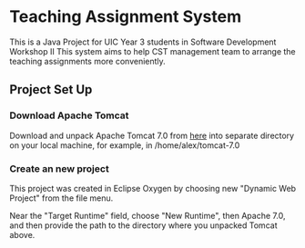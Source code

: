 # Teaching Assignment System
This is a Java Project for UIC Year 3 students in Software Development Workshop II
This system aims to help CST management team to arrange the teaching assignments more conveniently.

## Project Set Up
### Download Apache Tomcat

Download and unpack Apache Tomcat 7.0 from 
[here](http://mirror.bit.edu.cn/apache/tomcat/tomcat-7/v7.0.82/bin/apache-tomcat-7.0.82.zip) into separate directory
on your local machine, for example, in /home/alex/tomcat-7.0

### Create an new project

This project was created in Eclipse Oxygen by choosing new "Dynamic Web Project"
from the file menu. 

Near the "Target Runtime" field, choose "New Runtime", then Apache 7.0, and then provide
the path to the directory where you unpacked Tomcat above.
